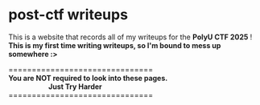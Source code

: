 # post-ctf writeups
This is a website that records all of my writeups for the <b>PolyU CTF 2025</b> !
<b><br>This is my first time writing writeups, so I'm bound to mess up somewhere :></b>

===============================<br>
<b>You are NOT required to look into these pages.</b><br>
<b>&nbsp;&nbsp;&nbsp;&nbsp;&nbsp;&nbsp;&nbsp;&nbsp;&nbsp;&nbsp;&nbsp;&nbsp;&nbsp;&nbsp;&nbsp;&nbsp;&nbsp;&nbsp;&nbsp;&nbsp;&nbsp;&nbsp;&nbsp;&nbsp;Just Try Harder&nbsp;&nbsp;&nbsp;</b><br>
===============================<br>
